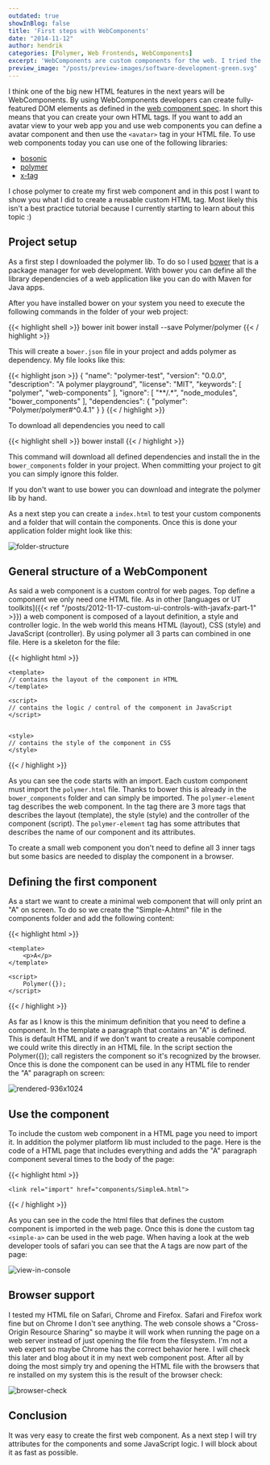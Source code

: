 ```yaml
---
outdated: true
showInBlog: false
title: 'First steps with WebComponents'
date: "2014-11-12"
author: hendrik
categories: [Polymer, Web Frontends, WebComponents]
excerpt: 'WebComponents are custom components for the web. I tried the new spec and created my first simple WebComponent with HTML, JavaScript and CSS'
preview_image: "/posts/preview-images/software-development-green.svg"
---
```

I think one of the big new HTML features in the next years will be WebComponents. By using WebComponents developers can create fully-featured DOM elements as defined in the [web component spec](http://w3c.github.io/webcomponents/spec/custom/). In short this means that you can create your own HTML tags. If you want to add an avatar view to your web app you and use web components you can define a avatar component and then use the `<avatar>` tag in your HTML file. To use web components today you can use one of the following libraries:

* [bosonic](http://bosonic.github.io)
* [polymer](https://www.polymer-project.org)
* [x-tag](http://x-tags.org)

I chose polymer to create my first web component and in this post I want to show you what I did to create a reusable custom HTML tag. Most likely this isn't a best practice tutorial because I currently starting to learn about this topic :)

## Project setup

As a first step I downloaded the polymer lib. To do so I used [bower](http://bower.io) that is a package manager for web development. With bower you can define all the library dependencies of a web application like you can do with Maven for Java apps.

After you have installed bower on your system you need to execute the following commands in the folder of your web project:

{{< highlight shell >}}
bower init
bower install --save Polymer/polymer
{{< / highlight >}}

This will create a `bower.json` file in your project and adds polymer as dependency. My file looks like this:

{{< highlight json >}}
{
    "name": "polymer-test",
    "version": "0.0.0",
    "description": "A polymer playground",
    "license": "MIT",
    "keywords": [
        "polymer",
        "web-components"
    ],
    "ignore": [
        "**/.*",
        "node_modules",
        "bower_components"
    ],
    "dependencies": {
        "polymer": "Polymer/polymer#^0.4.1"
    }
}
{{< / highlight >}}

To download all dependencies you need to call

{{< highlight shell >}}
bower install
{{< / highlight >}}

This command will download all defined dependencies and install the in the `bower_components` folder in your project. When committing your project to git you can simply ignore this folder.

If you don't want to use bower you can download and integrate the polymer lib by hand.

As a next step you can create a `index.html` to test your custom components and a folder that will contain the components. Once this is done your application folder might look like this:

![folder-structure](/posts/guigarage-legacy/folder-structure.png)

## General structure of a WebComponent

As said a web component is a custom control for web pages. Top define a component we only need one HTML file. As in other [languages or UT toolkits]({{< ref "/posts/2012-11-17-custom-ui-controls-with-javafx-part-1" >}}) a web component is composed of a layout definition, a style and controller logic. In the web world this means HTML (layout), CSS (style) and JavaScript (controller). By using polymer all 3 parts can combined in one file. Here is a skeleton for the file:

{{< highlight html >}}
<link rel="import" href="../bower_components/polymer/polymer.html">

<polymer-element name="lorem-ipsum" attributes="paragraphs">

    <template>
    // contains the layout of the component in HTML
    </template>

    <script>
    // contains the logic / control of the component in JavaScript
    </script>


    <style>
    // contains the style of the component in CSS
    </style>

</polymer-element>
{{< / highlight >}}

As you can see the code starts with an import. Each custom component must import the `polymer.html` file. Thanks to bower this is already in the `bower_components` folder and can simply be imported. The `polymer-element` tag describes the web component. In the tag there are 3 more tags that describes the layout (template), the style (style) and the controller of the component (script). The `polymer-element` tag has some attributes that describes the name of our component and its attributes.

To create a small web component you don't need to define all 3 inner tags but some basics are needed to display the component in a browser.

## Defining the first component

As a start we want to create a minimal web component that will only print an "A" on screen. To do so we create the "Simple-A.html" file in the components folder and add the following content:

{{< highlight html >}}
<link rel="import" href="../bower_components/polymer/polymer.html">

<polymer-element name="simple-a">

    <template>
        <p>A</p>
    </template>

    <script>
        Polymer({});
    </script>

</polymer-element>
{{< / highlight >}}

As far as I know is this the minimum definition that you need to define a component. In the template a paragraph that contains an "A" is defined. This is default HTML and if we don't want to create a reusable component we could write this directly in an HTML file. In the script section the Polymer({}); call registers the component so it's recognized by the browser. Once this is done the component can be used in any HTML file to render the "A" paragraph on screen:

![rendered-936x1024](/posts/guigarage-legacy/rendered-936x1024.png)

## Use the component

To include the custom web component in a HTML page you need to import it. In addition the polymer platform lib must included to the page. Here is the code of a HTML page that includes everything and adds the "A" paragraph component several times to the body of the page:

{{< highlight html >}}
<!DOCTYPE html>
<html lang="en">
<head>
    <meta charset="utf-8">
    <script src="bower_components/platform/platform.js"></script>

    <link rel="import" href="components/SimpleA.html">
</head>
<body>
<div>
    <simple-a></simple-a>
    <simple-a></simple-a>
    <simple-a></simple-a>
    <simple-a></simple-a>
</div>
</body>
</html>
{{< / highlight >}}

As you can see in the code the html files that defines the custom component is imported in the web page. Once this is done the custom tag `<simple-a>` can be used in the web page. When having a look at the web developer tools of safari you can see that the A tags are now part of the page:

![view-in-console](/posts/guigarage-legacy/view-in-console.png)

## Browser support

I tested my HTML file on Safari, Chrome and Firefox. Safari and Firefox work fine but on Chrome I don't see anything. The web console shows a "Cross-Origin Resource Sharing" so maybe it will work when running the page on a web server instead of just opening the file from the filesystem. I'm not a web expert so maybe Chrome has the correct behavior here. I will check this later and blog about it in my next web component post. After all by doing the most simply try and opening the HTML file with the browsers that re installed on my system this is the result of the browser check:

![browser-check](/posts/guigarage-legacy/browser-check.png)

## Conclusion

It was very easy to create the first web component. As a next step I will try attributes for the components and some JavaScript logic. I will block about it as fast as possible.
